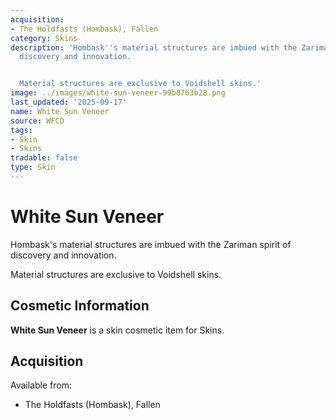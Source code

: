 ```yaml
---
acquisition:
- The Holdfasts (Hombask), Fallen
category: Skins
description: 'Hombask''s material structures are imbued with the Zariman spirit of
  discovery and innovation.


  Material structures are exclusive to Voidshell skins.'
image: ../images/white-sun-veneer-99b8763b28.png
last_updated: '2025-09-17'
name: White Sun Veneer
source: WFCD
tags:
- Skin
- Skins
tradable: false
type: Skin
---
```


# White Sun Veneer

Hombask's material structures are imbued with the Zariman spirit of discovery and innovation.

Material structures are exclusive to Voidshell skins.

## Cosmetic Information

**White Sun Veneer** is a skin cosmetic item for Skins.

## Acquisition

Available from:
- The Holdfasts (Hombask), Fallen

